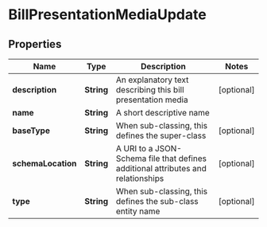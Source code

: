 
# BillPresentationMediaUpdate

## Properties
Name | Type | Description | Notes
------------ | ------------- | ------------- | -------------
**description** | **String** | An explanatory text describing this bill presentation media |  [optional]
**name** | **String** | A short descriptive name | 
**baseType** | **String** | When sub-classing, this defines the super-class |  [optional]
**schemaLocation** | **String** | A URI to a JSON-Schema file that defines additional attributes and relationships |  [optional]
**type** | **String** | When sub-classing, this defines the sub-class entity name |  [optional]



